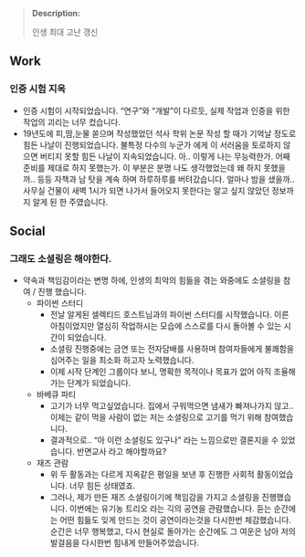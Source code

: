 
> **Description:**
> 
> 인생 최대 고난 갱신

## Work

### **인증 시험 지옥**
- 인증 시험이 시작되었습니다. “연구”와 “개발”이 다르듯, 실제 작업과 인증을 위한 작업의 괴리는 너무 컸습니다.
- 19년도에 피,땀,눈물 쏟으며 작성했었던 석사 학위 논문 작성 할 때가 기억날 정도로 힘든 나날이 진행되었습니다. 불특정 다수의 누군가 에게 이 서러움을 토로하지 않으면 버티지 못할 힘든 나날이 지속되었습니다. 아.. 이렇게 나는 무능력한가. 어째 준비를 제대로 하지 못했는가. 이 부분은 분명 나도 생각했었는데 왜 하지 못했을까.. 등등 자책과 남 탓을 계속 하며 하루하루를 버텨갔습니다. 얼마나 밤을 샜을까.. 사무실 건물이 새벽 1시가 되면 나가서 들어오지 못한다는 알고 싶지 않았던 정보까지 알게 된 한 주였습니다.

## Social

### 그래도 소셜링은 해야한다.
- 약속과 책임감이라는 변명 하에, 인생의 최악의 힘듦을 겪는 와중에도 소셜링을 참여 / 진행 했습니다.
    - 파이썬 스터디
        - 전날 알게된 셀렉티드 호스트님과의 파이썬 스터디를 시작했습니다. 이른 아침이었지만 열심히 작업하시는 모습에 스스로를 다시 돌아볼 수 있는 시간이 되었습니다.
        - 소셜링 진행중에는 금연 또는 전자담배를 사용하며 참여자들에게 불쾌함을 심어주는 일을 최소화 하고자 노력했습니다.
        - 이제 시작 단계인 그룹이다 보니, 명확한 목적이나 목표가 없어 아직 조율해 가는 단계가 되었습니다.
    - 바베큐 파티
        - 고기가 너무 먹고싶었습니다. 집에서 구워먹으면 냄새가 빠져나가지 않고.. 이제는 같이 먹을 사람이 없는 저는 소셜링으로 고기를 먹기 위해 참여했습니다.
        - 결과적으로.. “아 이런 소셜링도 있구나” 라는 느낌으로만 결론지을 수 있었습니다. 반면교사 라고 해야할까요?
    - 재즈 관람
        - 위 두 활동과는 다르게 지옥같은 평일을 보낸 후 진행한 사회적 활동이었습니다. 너무 힘든 상태였죠.
        - 그러나, 제가 만든 재즈 소셜링이기에 책임감을 가지고 소셜링을 진행했습니다. 이번에는 유기농 트리오 라는 긱의 공연을 관람했습니다. 듣는 순간에는 어떤 힘듦도 잊게 만드는 것이 공연이라는것을 다시한번 체감했습니다. 순간은 너무 행복했고, 다시 현실로 돌아가는 순간에도 그 여운은 남아 저의 발걸음을 다시한번 힘내게 만들어주었습니다.